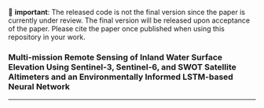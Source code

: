 🛑 **important**: The released code is not the final version since the paper is currently under review. The final version will be released upon acceptance of the paper. Please cite the paper once published when using this repository in your work.

### Multi-mission Remote Sensing of Inland Water Surface Elevation Using Sentinel-3, Sentinel-6, and SWOT Satellite Altimeters and an Environmentally Informed LSTM-based Neural Network
---------------------------------------------------------------------------------------------
